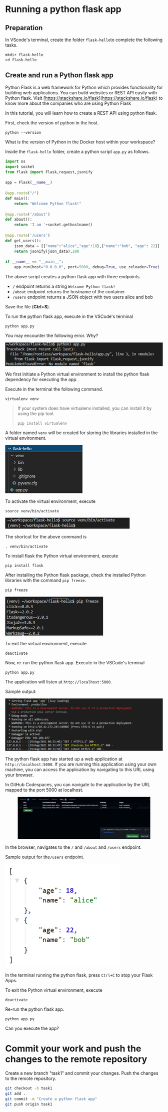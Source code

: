 # Running a python flask app

## Preparation

In VScode's terminal, create the folder `flask-hello`to complete the following tasks.

```
mkdir flask-hello
cd flask-hello
```

## Create and run a Python flask app

Python Flask is a web framework for Python which provides functionality for building web applications. You can build websites or REST API easily with Python flask. Visit [https://stackshare.io/flask](https://stackshare.io/flask) to know more about the companies who are using Python Flask

In this tutorial, you will learn how to create a REST API using python flask.&#x20;

First, check the version of python in the host.

```
python --version
```

What is the version of Python in the Docker host within your workspace?



Inside the `flask-hello` folder, create a python script `app.py` as follows.

```python
import os
import socket
from flask import Flask,request,jsonify

app = Flask(__name__)

@app.route("/")
def main():
    return "Welcome Python flask!"

@app.route('/about')
def about():
    return 'I am '+socket.gethostname()

@app.route('/users')
def get_users():
    json_data = [{"name":"alice","age":18},{"name":"bob", "age": 22}]
    return jsonify(json_data),200

if __name__ == "__main__":
    app.run(host="0.0.0.0", port=5000, debug=True, use_reloader=True)   
```

The above script creates a python flask app with three endpoints.
- `/` endpoint returns a string `Welcome Python flask!`
- `/about` endpoint returns the hostname of the container
- `/users` endpoint returns a JSON object with two users alice and bob

Save the file (**Ctrl+S**).

To run the python flask app, execute in the VSCode's terminal

```
python app.py
```



You may encounter the following error. Why?

<div align="left">

<img src=".gitbook/assets/image (10).png" alt="">

</div>



We first initiate a Python virtual environment to install the python flask dependency for executing the app.&#x20;

Execute in the terminal the following command.

```
virtualenv venv
```

> If your system does have virtualenv installed, you can install it by using the pip tool.
>
> ```
> pip install virtualenv 
> ```

A folder named `venv` will be created for storing the libraries installed in the virtual environment.

<div align="left">

<img src=".gitbook/assets/image (12).png" alt="">

</div>

To activate the virtual environment, execute

```
source venv/bin/activate
```

<div align="left">

<img src=".gitbook/assets/image (21).png" alt="">

</div>


The shortcut for the above command is&#x20;

```
. venv/bin/activate
```


To install flask the Python virtual environment, execute

```
pip install flask
```

After installing the Python flask package, check the installed Python libraries with the command `pip freeze`.

```
pip freeze
```

<div align="left">

<img src=".gitbook/assets/image (7).png" alt="">

</div>



To exit the virtual environment, execute

```
deactivate
```



Now, re-run the python flask app. Execute in the VSCode's terminal

```
python app.py
```

The application will listen at `http://localhost:5000`. 

Sample output:

![](<.gitbook/assets/image (16).png>)

The python flask app has started up a web application at `http://localhost:5000`. If you are running this application using your own machine, you can access the application by navigating to this URL using your browser.

In GitHub Codespaces, you can navigate to the application by the URL mapped to the port 5000 at localhost.

</div align="left">

<figure><img src=".gitbook/assets/image.png" alt=""><figcaption></figcaption></figure>

</div>

In the browser, navigates to the `/` and `/about` and `/users` endpoint.



Sample output for the`/users` endpoint.

<div align="left">

<img src=".gitbook/assets/image (1).png" alt="">

</div>



In the terminal running the python flask, press `Ctrl+C` to stop your Flask Apps.



To exit the Python virtual environment, execute

```
deactivate
```



Re-run the python flask app.&#x20;

```
python app.py
```

Can you execute the app?&#x20;



# Commit your work and push the changes to the remote repository

Create a new branch "task1" and commit your changes. Push the changes to the remote repository.

```bash
git checkout -b task1
git add .
git commit -m "Create a python flask app"
git push origin task1
```

